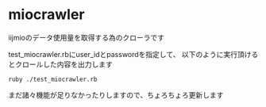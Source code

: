 # miocrawler
iijmioのデータ使用量を取得する為のクローラです


test_miocrawler.rbにuser_idとpasswordを指定して、
以下のように実行頂けるとクロールした内容を出力します

```
ruby ./test_miocrawler.rb
```

まだ諸々機能が足りなかったりしますので、ちょろちょろ更新します
